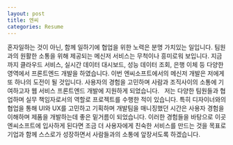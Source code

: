 ```yaml
---
layout: post
title: 엔씨
categories: Resume
---
```


혼자일하는 것이 아닌, 함께 일하기에 협업을 위한 노력은 분명 가치있는 일입니다. 팀원과의 원활한 소통을 위해 제공되는 메신저 서비스는 무척이나 흥미로워 보입니다. 지금까지 클라우드 서비스, 실시간 데이터 대시보드, 성능 데이터 조회, 은행 이체 등 다양한 영역에서 프론트엔드 개발을 하였습니다. 이번 엔씨소프트에서의 메신저 개발은 저에게 또 하나의 도전이 될 것입니다. 사용자의 경험을 고민하며 사람과 조직사이의 소통에 기여하고자 웹 서비스 프론트엔드 개발에 지원하게 되었습니다.
 
저는 다양한 팀원들과 협업하며 실무 책임자로서의 역할로 프로젝트를 수행한 적이 있습니다. 특히 디자이너와의 협업을 통해 UI와 UX를 고민하고 기획하며 개발팀을 매니징했던 시간은 사용자 경험을 이해하며 제품을 개발하는데 좋은 밑거름이 되었습니다. 이러한 경험들을 바탕으로 이곳 엔씨소프트에 입사하게 된다면 조금 더 사용자에게 친숙한 서비스를 만드는 것을 목표로 기업과 함께 스스로가 성장하면서 사람들과의 소통에 앞장서도록 하겠습니다.